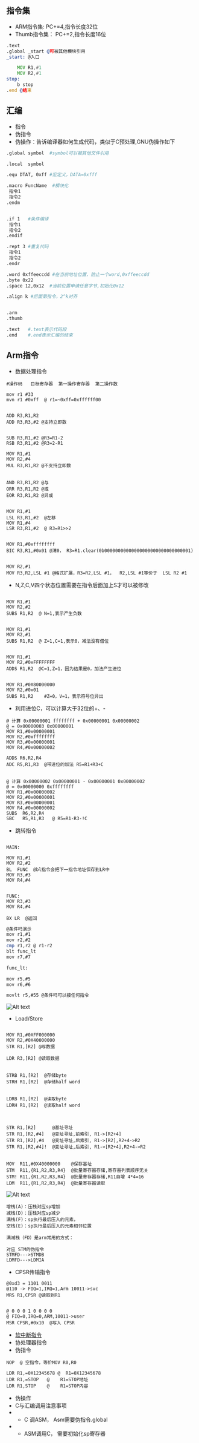 ## 指令集
-   ARM指令集:  PC+=4,指令长度32位
- Thumb指令集： PC+=2,指令长度16位

```asm
.text
.global _start @可被其他模块引用
_start: @入口

    MOV R1,#1
    MOV R2,#1 
stop: 
    b stop
.end @结束

```
## 汇编
- 指令
- 伪指令
- 伪操作：告诉编译器如何生成代码，类似于C预处理,GNU伪操作如下
```sh
.global symbol  #symbol可以被其他文件引用

.local  symbol

.equ DTAT, 0xff #宏定义，DATA=0xfff

.macro FuncName  #模块化
 指令1
 指令2
.endm


.if 1   #条件编译
 指令1
 指令2
.endif

.rept 3 #重复代码
 指令1
 指令2
.endr

.word 0xffeeccdd #在当前地址位置，防止一个word,0xffeeccdd
.byte 0x22
.space 12,0x12  #当前位置申请任意字节,初始化0x12

.align k #后面第指令，2^k对齐


.arm
.thumb

.text   #.text表示代码段
.end    #.end表示汇编的结束
```
## Arm指令
- 数据处理指令
```
#操作码   目标寄存器  第一操作寄存器  第二操作数

mov r1 #33
mvn r1 #0xff  @ r1=~0xff=0xffffff00


ADD R3,R1,R2
ADD R3,R3,#2 @支持立即数


SUB R3,R1,#2 @R3=R1-2
RSB R3,R1,#2 @R3=2-R1

MOV R1,#1
MOV R2,#4 
MUL R3,R1,R2 @不支持立即数


AND R3,R1,R2 @与
ORR R3,R1,R2 @或
EOR R3,R1,R2 @异或


MOV R1,#1
LSL R3,R1,#2  @左移
MOV R1,#4
LSR R3,R1,#2  @ R3=R1>>2


MOV R1,#0xffffffff
BIC R3,R1,#0x01 @清0， R3=R1.clear(0b00000000000000000000000000000001)


MOV R2,#1
MOV R3,R2,LSL #1 @格式扩展，R3=R2,LSL #1，  R2,LSL #1等价于  LSL R2 #1
```

- N,Z,C,V四个状态位置需要在指令后面加上S才可以被修改
```

MOV R1,#1
MOV R2,#2 
SUBS R1,R2  @ N=1,表示产生负数


MOV R1,#1
MOV R2,#1 
SUBS R1,R2  @ Z=1,C=1,表示0，减法没有借位


MOV R1,#1
MOV R2,#0xFFFFFFFF 
ADDS R1,R2  @C=1,Z=1，因为结果是0，加法产生进位


MOV R1,#0X80000000
MOV R2,#0x01 
SUBS R1,R2    #Z=0，V=1，表示符号位异出

```

- 利用进位C，可以计算大于32位的+、-
```
@ 计算 0x00000001 ffffffff + 0x00000001 0x00000002
@ = 0x00000003 0x00000001
MOV R1,#0x00000001
MOV R2,#0xffffffff
MOV R3,#0x00000001
MOV R4,#0x00000002

ADDS R6,R2,R4 
ADC R5,R1,R3  @带进位的加法 R5=R1+R3+C


@ 计算 0x00000002 0x00000001 - 0x00000001 0x00000002
@ = 0x00000000 0xffffffff
MOV R1,#0x00000002
MOV R2,#0x00000001
MOV R3,#0x00000001
MOV R4,#0x00000002
SUBS  R6,R2,R4
SBC   R5,R1,R3   @ R5=R1-R3-!C
```
- 跳转指令

```

MAIN:

MOV R1,#1
MOV R2,#2
BL  FUNC  @bl指令会把下一指令地址保存到LR中
MOV R3,#3
MOV R4,#4


FUNC:
MOV R3,#3
MOV R4,#4

BX LR  @返回
```

```sh
@条件吗演示
mov r1,#1
mov r2,#2
cmp r1,r2 @ r1-r2
blt func_lt
mov r7,#7

func_lt:

mov r5,#5
mov r6,#6

movlt r5,#55 @条件吗可以接任何指令
```

![Alt text](imgs/tjm.png)
- Load/Store
```

MOV R1,#0XFF000000
MOV R2,#0X40000000
STR R1,[R2] @写数据

LDR R3,[R2] @读取数据


STRB R1,[R2]  @存储byte
STRH R1,[R2]  @存储half word


LDRB R1,[R2]  @读取byte
LDRH R1,[R2]  @读取half word



STR R1,[R2]      @基址寻址
STR R1,[R2,#4]   @变址寻址,前索引, R1->[R2+4]
STR R1,[R2],#4   @变址寻址,后索引, R1->[R2],R2+4->R2
STR R1,[R2,#4]!  @变址寻址,后索引, R1->[R2+4],R2+4->R2


MOV  R11,#0X40000000    @保存基址
STM  R11,{R1,R2,R3,R4}  @批量寄存器存储,寄存器列表顺序无关
STM! R11,{R1,R2,R3,R4}  @批量寄存器存储,R11自增 4*4=16
LDM  R11,{R1,R2,R3,R4}  @批量寄存器读取

```
![Alt text](imgs/stmid.png)

```
增栈(A)：压栈对应sp增加
减栈(D)：压栈对应sp减少
满栈(F)：sp执行最后压入的元素，
空栈(E)：sp执行最后压入的元素相邻位置

满减栈（FD）是arm常用的方式：

对应 STM的伪指令
STMFD--->STMDB
LDMFD--->LDMIA
```
- CPSR传输指令
```SH
@0xd3 = 1101 0011 
@110 -> FIQ=1,IRQ=1,Arm 10011->svc
MRS R1,CPSR @读取到R1


@ 0 0 0 1 0 0 0 0 
@ FIQ=0,IRQ=0,ARM,10011->user
MSR CPSR,#0x10  @写入 CPSR
```
- [软中断指令](%E5%BC%82%E5%B8%B8%E6%9C%BA%E5%88%B6.md)
- 协处理器指令
- 伪指令
```
NOP  @ 空指令，等价MOV R0,R0

LDR R1,=0X12345678 @  R1=0X12345678
LDR R1,=STOP   @    R1=STOP地址
LDR R1,STOP    @    R1=STOP内容
```
- 伪操作
- C与汇编调用注意事项
- - C 调ASM， Asm需要伪指令.global
- - ASM调用C， 需要初始化sp寄存器